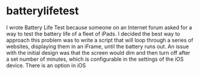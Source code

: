 # batterylifetest
I wrote Battery Life Test because someone on an Internet forum asked for a way to test the battery life of a fleet of iPads. I decided the best way to approach this problem was to write a script that will loop through a series of websites, displaying them in an iFrame, until the battery runs out. An issue with the initial design was that the screen would dim and then turn off after a set number of minutes, which is configurable in the settings of the iOS device. There is an option in iOS
